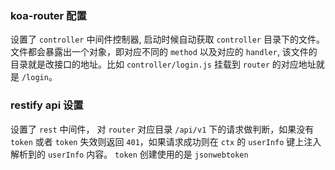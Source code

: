 ### koa-router 配置

设置了 `controller` 中间件控制器, 启动时候自动获取 `controller` 目录下的文件。文件都会暴露出一个对象，即对应不同的 `method` 以及对应的 `handler`, 该文件的目录就是改接口的地址。比如 `controller/login.js` 挂载到 `router` 的对应地址就是 `/login`。

### restify api 设置

设置了 `rest` 中间件， 对 `router` 对应目录 `/api/v1` 下的请求做判断，如果没有 `token` 或者 `token` 失效则返回 `401`，如果请求成功则在 `ctx` 的 `userInfo` 键上注入解析到的 `userInfo` 内容。 `token` 创建使用的是 `jsonwebtoken`
